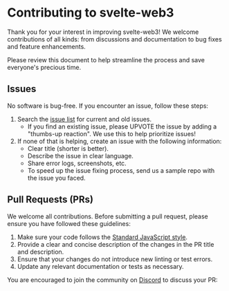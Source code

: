 # Contributing to svelte-web3

Thank you for your interest in improving svelte-web3! We welcome contributions of all kinds: from discussions and documentation to bug fixes and feature enhancements.

Please review this document to help streamline the process and save everyone's precious time.

## Issues

No software is bug-free. If you encounter an issue, follow these steps:

1. Search the [issue list](https://github.com/clbrge/svelte-web3/issues) for current and old issues.
   - If you find an existing issue, please UPVOTE the issue by adding a "thumbs-up reaction". We use this to help prioritize issues!
2. If none of that is helping, create an issue with the following information:
   - Clear title (shorter is better).
   - Describe the issue in clear language.
   - Share error logs, screenshots, etc.
   - To speed up the issue fixing process, send us a sample repo with the issue you faced.

## Pull Requests (PRs)

We welcome all contributions. Before submitting a pull request, please ensure you have followed these guidelines:

1. Make sure your code follows the [Standard JavaScript style](https://standardjs.com/).
2. Provide a clear and concise description of the changes in the PR title and description.
3. Ensure that your changes do not introduce new linting or test errors.
4. Update any relevant documentation or tests as necessary.

You are encouraged to join the community on [Discord](https://discord.gg/7yXuwDwaHF) to discuss your PR:
